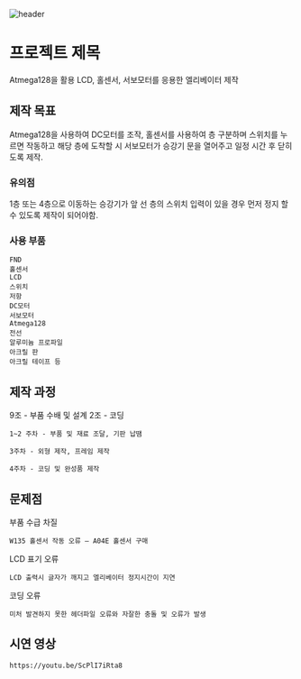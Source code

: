 ![header](https://capsule-render.vercel.app/api?type=Cylinder&color=auto&height=200&section=header&text=Elevator%20&fontSize=100)

# 프로젝트 제목

Atmega128을 활용 LCD, 홀센서, 서보모터를 응용한 엘리베이터 제작

## 제작 목표

Atmega128을 사용하여 DC모터를 조작, 홀센서를 사용하여 층 구분하며 스위치를 누르면 작동하고 해당 층에 도착할 시 서보모터가 승강기 문을 열어주고 일정 시간 후 닫히도록 제작.

### 유의점

1층 또는 4층으로 이동하는 승강기가 앞 선 층의 스위치 입력이 있을 경우 먼저 정지 할 수 있도록 제작이 되어야함.

### 사용 부품

```
FND
홀센서
LCD
스위치
저항
DC모터
서보모터
Atmega128
전선
알루미늄 프로파일
아크릴 판
아크릴 테이프 등
```

## 제작 과정

9조 - 부품 수배 및 설계
2조 - 코딩

```
1~2 주차 - 부품 및 재료 조달, 기판 납땜

3주차 - 외형 제작, 프레임 제작

4주차 - 코딩 및 완성품 제작
```

## 문제점

부품 수급 차질

```
W135 홀센서 작동 오류 – A04E 홀센서 구매
```

LCD 표기 오류
```
LCD 출력시 글자가 깨지고 엘리베이터 정지시간이 지연
```

코딩 오류
```
미처 발견하지 못한 헤더파일 오류와 자잘한 충돌 및 오류가 발생
```

## 시연 영상

```
https://youtu.be/ScPlI7iRta8
```
